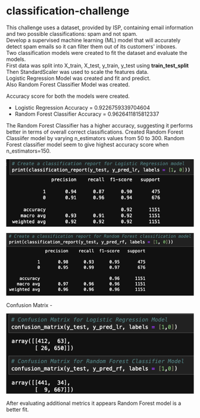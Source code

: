 # classification-challenge  
This challenge uses a dataset, provided by ISP, containing email information and two possible classifications: spam and not spam.  
Develop a supervised machine learning (ML) model that will accurately detect spam emails so it can filter them out of its customers' inboxes.  
Two classification models were created to fit the dataset and evaluate the models.  
First data was split into X_train, X_test, y_train, y_test using **train_test_split**  
Then StandardScaler was used to scale the features data.  
Logistic Regression Model was created and fit and predict.  
Also Random Forest Classifier Model was created.  

Accuracy score for both the models were created.  

- Logistic Regression Accuracy = 0.9226759339704604  
- Random Forest Classifier Accuracy = 0.9626411815812337  

The Random Forest Classifier has a higher accuracy, suggesting it performs better in terms of overall correct classifications.
Created Random Forest Classiifer model by varying n_estimators values from 50 to 300. Random Forest classifier model seem to give highest accuracy score when n_estimators=150.  


![alt text](image.png)  
     
![alt text](image-1.png)  


Confusion Matrix -  

![alt text](image-3.png)  

After evaluating additional metrics it appears Random Forest model is a better fit.  


